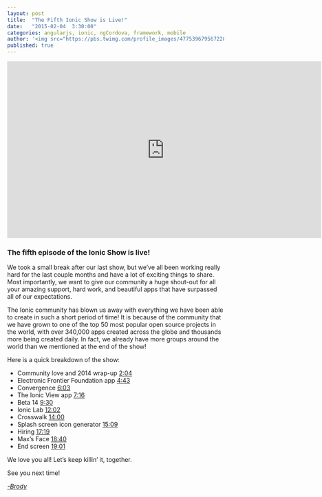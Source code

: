 ```yaml
---
layout: post
title:  "The Fifth Ionic Show is Live!"
date:   "2015-02-04  3:30:00"
categories: angularjs, ionic, ngCordova, framework, mobile
author: '<img src="https://pbs.twimg.com/profile_images/477539679567228928/JObyaUW_.jpeg" class="author-icon"><a href="http://twitter.com/brodymkidd" target="_blank">Brody</a>'
published: true
---
```


<iframe width="730" height="411" src="https://www.youtube.com/embed/sy9Rdt5XwdU" frameborder="0" allowfullscreen></iframe>

### The fifth episode of the Ionic Show is live! 

We took a small break after our last show, but we’ve all been working really hard for the last couple months and have a lot of exciting things to share. Most importantly, we want to give our community a huge shout-out for all your amazing support, hard work, and beautiful apps that have surpassed all of our expectations. 

<!-- more -->

The Ionic community has blown us away with everything we have been able to create in such a short period of time! It is because of the community that we have grown to one of the top 50 most popular open source projects in the world, with over 340,000 apps created across the globe and thousands more being created daily. In fact, we already have more groups around the world than we mentioned at the end of the show!

Here is a quick breakdown of the show:

* Community love and 2014 wrap-up [2:04](http://youtu.be/sy9Rdt5XwdU?t=2m4s)
* Electronic Frontier Foundation app [4:43](http://youtu.be/sy9Rdt5XwdU?t=4m43s)
* Convergence [6:03](http://youtu.be/sy9Rdt5XwdU?t=6m3s)
* The Ionic View app [7:16](http://youtu.be/sy9Rdt5XwdU?t=7m16s)
* Beta 14 [9:30](http://youtu.be/sy9Rdt5XwdU?t=9m30s)
* Ionic Lab [12:02](http://youtu.be/sy9Rdt5XwdU?t=12m2s)
* Crosswalk [14:00](http://youtu.be/sy9Rdt5XwdU?t=14m)
* Splash screen icon generator [15:09](http://youtu.be/sy9Rdt5XwdU?t=15m9s)
* Hiring [17:19](http://youtu.be/sy9Rdt5XwdU?t=17m19s)
* Max’s Face [18:40](http://youtu.be/sy9Rdt5XwdU?t=18m40s)
* End screen [19:01](http://youtu.be/sy9Rdt5XwdU?t=19m01s)

We love you all! Let’s keep killin’ it, together.

See you next time!

[*-Brody*](http://twitter.com/brodymkidd)
